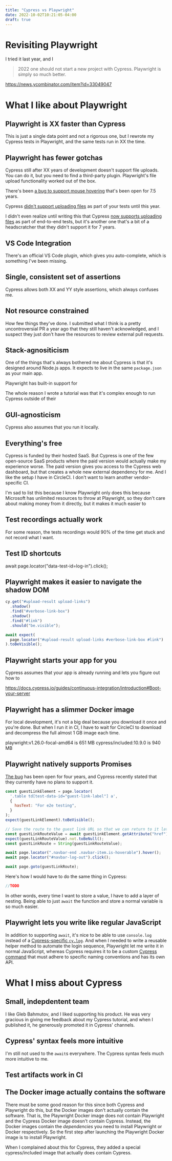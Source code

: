 ```yaml
---
title: "Cypress vs Playwright"
date: 2022-10-02T10:21:05-04:00
draft: true
---
```


# Revisiting Playwright

I tried it last year, and I

> 2022 one should not start a new project with Cypress. Playwright is simply so much better.

https://news.ycombinator.com/item?id=33049047

# What I like about Playwright

## Playwright is XX faster than Cypress

This is just a single data point and not a rigorous one, but I rewrote my Cypress tests in Playwright, and the same tests run in XX the time.

## Playwright has fewer gotchas

Cypress still after XX years of development doesn't support file uploads. You can do it, but you need to find a third-party plugin. Playwright's file upload functionality worked out of the box.

There's been [a bug to support mouse hovering](https://github.com/cypress-io/cypress/issues/10) that's been open for 7.5 years.

Cypress [didn't support uploading files](https://github.com/cypress-io/cypress/issues/170) as part of your tests until this year.

I didn't even realize until writing this that Cypress [now supports uploading files](https://www.cypress.io/blog/2022/01/19/uploading-files-with-selectfile/) as part of end-to-end tests, but it's another one that's a bit of a headscratcher that they didn't support it for 7 years.

## VS Code Integration

There's an official VS Code plugin, which gives you auto-complete, which is something I've been missing.

## Single, consistent set of assertions

Cypress allows both XX and YY style assertions, which always confuses me.

## Not resource constrained

How few things they've done. I submitted what I think is a pretty uncontroversial PR a year ago that they still haven't acknowledged, and I suspect they just don't have the resources to review external pull requests.

## Stack-agnositicism

One of the things that's always bothered me about Cypress is that it's designed around Node.js apps. It expects to live in the same `package.json` as your main app.

Playwright has built-in support for

The whole reason I wrote a tutorial was that it's complex enough to run Cypress outside of their

## GUI-agnosticism

Cypress also assumes that you run it locally.

## Everything's free

Cypress is funded by their hosted SaaS. But Cypress is one of the few open-source SaaS products where the paid version would actually make my experience worse. The paid version gives you access to the Cypress web dashboard, but that creates a whole new external dependency for me. And I like the setup I have in CircleCI. I don't want to learn another vendor-specific CI.

I'm sad to list this because I know Playwright only does this because Microsoft has unlimited resources to throw at Playwright, so they don't care about making money from it directly, but it makes it much easier to

## Test recordings actually work

For some reason, the tests recordings would 90% of the time get stuck and not record what I want.

## Test ID shortcuts

await page.locator("data-test-id=log-in").click();

## Playwright makes it easier to navigate the shadow DOM

```javascript
cy.get("#upload-result upload-links")
  .shadow()
  .find("#verbose-link-box")
  .shadow()
  .find("#link")
  .should("be.visible");
```

```javascript
await expect(
  page.locator("#upload-result upload-links #verbose-link-box #link")
).toBeVisible();
```

## Playwright starts your app for you

Cypress assumes that your app is already running and lets you figure out how to

https://docs.cypress.io/guides/continuous-integration/introduction#Boot-your-server

## Playwright has a slimmer Docker image

For local development, it's not a big deal because you download it once and you're done. But when I run it in CI, I have to wait for CircleCI to download and decompress the full almost 1 GB image each time.

playwright:v1.26.0-focal-amd64 is 651 MB
cypress/included:10.9.0 is 940 MB

## Playwright natively supports Promises

[The bug](https://github.com/cypress-io/cypress/issues/1417) has been open for four years, and Cypress recently stated that they currently have no plans to support it.

```javascript
const guestLinkElement = page.locator(
  '.table td[test-data-id="guest-link-label"] a',
  {
    hasText: "For e2e testing",
  }
);
expect(guestLinkElement).toBeVisible();

// Save the route to the guest link URL so that we can return to it later.
const guestLinkRouteValue = await guestLinkElement.getAttribute("href");
expect(guestLinkRouteValue).not.toBeNull();
const guestLinkRoute = String(guestLinkRouteValue);

await page.locator(".navbar-end .navbar-item.is-hoverable").hover();
await page.locator("#navbar-log-out").click();

await page.goto(guestLinkRoute);
```

Here's how I would have to do the same thing in Cypress:

```javascript
//TODO
```

In other words, every time I want to store a value, I have to add a layer of nesting. Being able to just `await` the function and store a normal variable is so much easier.

## Playwright lets you write like regular JavaScript

In addition to supporting `await`, it's nice to be able to use `console.log` instead of a [Cypress-specific `cy.log`](https://docs.cypress.io/api/commands/log). And when I needed to write a reusable helper method to automate the login sequence, Playwright let me write it in normal JavaScript, whereas Cypress requires it to be a custom [Cypress command](https://docs.cypress.io/api/cypress-api/custom-commands) that must adhere to specific naming conventions and has its own API.

# What I miss about Cypress

## Small, indepdentent team

I like Gleb Bahmutov, and I liked supporting his product. He was very gracious in giving me feedback about my Cypress tutorial, and when I published it, he generously promoted it in Cypress' channels.

## Cypress' syntax feels more intuitive

I'm still not used to the `await`s everywhere. The Cypress syntax feels much more intuitive to me.

## Test artifacts work in CI

## The Docker image actually contains the software

There must be some good reason for this since both Cypress and Playwright do this, but the Docker images don't actually contain the software. That is, the Playwright Docker image does not contain Playwright and the Cypress Docker image doesn't contain Cypress. Instead, the Docker images contain the _dependencies_ you need to install Playwright or Docker respectively. So the first step after launching the Playwright Docker image is to install Playwright.

When I complained about this for Cypress, they added a special cypress/included image that actually does contain Cypress.
